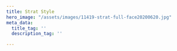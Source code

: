 ```yaml
---
title: Strat Style
hero_image: "/assets/images/11419-strat-full-face20200620.jpg"
meta_data:
  title_tag: ''
  description_tag: ''

---
```

